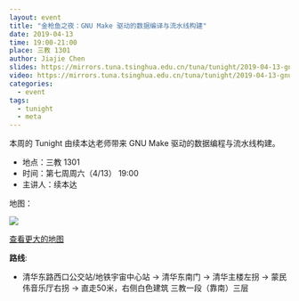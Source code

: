 ```yaml
---
layout: event
title: "金枪鱼之夜：GNU Make 驱动的数据编译与流水线构建"
date: 2019-04-13
time: 19:00-21:00
place: 三教 1301
author: Jiajie Chen
slides: https://mirrors.tuna.tsinghua.edu.cn/tuna/tunight/2019-04-13-gnu-make/slides.pdf
video: https://mirrors.tuna.tsinghua.edu.cn/tuna/tunight/2019-04-13-gnu-make/video.mkv
categories:
  - event
tags:
  - tunight
  - meta
---
```


本周的 Tunight 由续本达老师带来 GNU Make 驱动的数据编程与流水线构建。

<!--more-->

* 地点：三教 1301
* 时间：第七周周六（4/13） 19:00
* 主讲人：续本达

地图：

![](/assets/img/events/map_t3_sec1.jpg)

<a class="hidden-xs" href="https://www.openstreetmap.org/#map=17/40.00120/116.32246">查看更大的地图</a>

**路线**:

 - 清华东路西口公交站/地铁宇宙中心站 -> 清华东南门 -> 清华主楼左拐 ->  蒙民伟音乐厅右拐 -> 直走50米，右侧白色建筑 三教一段（靠南）三层
